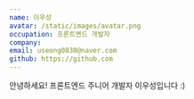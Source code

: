 ```yaml
---
name: 이우성
avatar: /static/images/avatar.png
occupation: 프론트엔드 개발자
company:
email: useong0830@naver.com
github: https://github.com
---
```


안녕하세요! 프론트엔드 주니어 개발자 이우성입니다 :)
